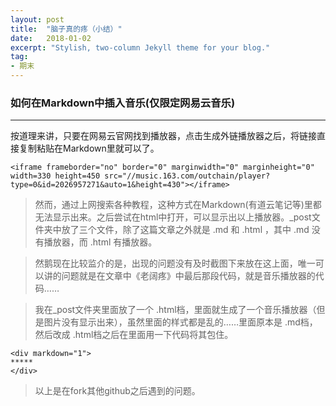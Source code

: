 ```yaml
---
layout: post
title:  "脑子真的疼（小结）"
date:   2018-01-02
excerpt: "Stylish, two-column Jekyll theme for your blog."
tag:
- 期末
---
```

### 如何在Markdown中插入音乐(仅限定网易云音乐)
---
按道理来讲，只要在网易云官网找到播放器，点击生成外链播放器之后，将链接直接复制粘贴在Markdown里就可以了。
```
<iframe frameborder="no" border="0" marginwidth="0" marginheight="0" width=330 height=450 src="//music.163.com/outchain/player?type=0&id=2026957271&auto=1&height=430"></iframe>
```
>然而，通过上网搜索各种教程，这种方式在Markdown(有道云笔记等)里都无法显示出来。之后尝试在html中打开，可以显示出以上播放器。_post文件夹中放了三个文件，除了这篇文章之外就是 .md 和 .html ，其中 .md 没有播放器，而 .html 有播放器。

>然鹅现在比较监介的是，出现的问题没有及时截图下来放在这上面，唯一可以讲的问题就是在文章中《老阔疼》中最后那段代码，就是音乐播放器的代码……

>我在_post文件夹里面放了一个 .html档，里面就生成了一个音乐播放器（但是图片没有显示出来），虽然里面的样式都是乱的……里面原本是 .md档，然后改成 .html档之后在里面用一下代码将其包住。
```
<div markdown="1">
*****
</div>
```

>以上是在fork其他github之后遇到的问题。